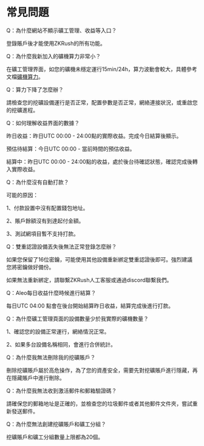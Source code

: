 # 常見問題

Q：為什麼網站不顯示礦工管理、收益等入口？

登錄賬戶後才能使用ZKRush的所有功能。





Q：為什麼我新加入的礦機算力非常小？

在礦工管理界面，如您的礦機未穩定運行15min/24h，算力波動會較大，具體參考文檔[礦機算力](/_document/miner_hashrate.md)。





Q：算力下降了怎麼辦？

請檢查您的挖礦設備運行是否正常，配置參數是否正常，網絡連接狀況，或重啟您的挖礦進程。





Q：如何理解收益界面的數據？

昨日收益：昨日UTC 00:00 - 24:00點的實際收益。完成今日結算後顯示。

預估待結算：今日UTC 00:00 - 當前時間的預估收益。

結算中：昨日UTC 00:00 - 24:00點的收益，處於後台待確認狀態，確認完成後轉入實際收益。





Q：為什麼沒有自動打款？

可能的原因：

1、付款設置中沒有配置錢包地址。

2、賬戶餘額沒有到達起付金額。

3、測試網項目暫不支持打款。





Q：雙重認證設備丟失後無法正常登錄怎麼辦？

如果您保留了16位密鑰，可能使用其他設備重新綁定雙重認證後即可。強烈建議您將密鑰做好備份。

如果無法重新綁定，請聯繫ZKRush人工客服或通過discord聯繫我們。





Q：Aleo每日收益什麼時候進行結算？

每日UTC 04:00 點會在後台開始結算昨日收益，結算完成後進行打款。





Q：為什麼礦工管理頁面的設備數量少於我實際的礦機數量？

1、確認您的設備正常運行，網絡情況正常。

2、如果多台設備名稱相同，會進行合併統計。





Q：為什麼我無法刪除我的挖礦賬戶？

刪除挖礦賬戶屬於高危操作，為了您的資產安全，需要先對挖礦賬戶進行隱藏，再在隱藏賬戶中進行刪除。





Q：為什麼我無法收到激活郵件和郵箱驗證碼？

請確保您的郵箱地址是正確的，並檢查您的垃圾郵件或者其他郵件文件夾，嘗試重新發送郵件。





Q：為什麼無法創建挖礦賬戶和礦工分組？

挖礦賬戶和礦工分組數量上限都為20個。



